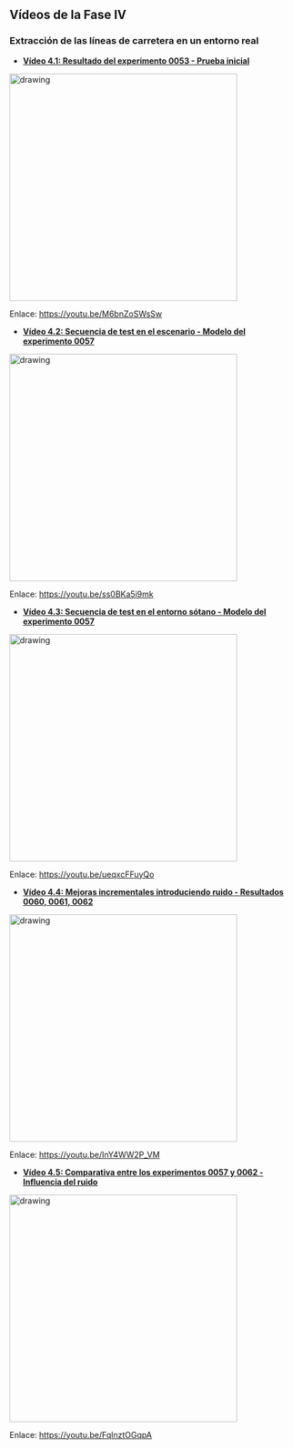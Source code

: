 ## Vídeos de la Fase IV
### Extracción de las líneas de carretera en un entorno real

- [**Vídeo 4.1: Resultado del experimento 0053 - Prueba inicial**][video1]

<a title="Vídeo 4.1: Resultado del experimento 0053 - Prueba inicial" href="https://youtu.be/M6bnZoSWsSw" target="_blank"><img src="https://i.imgur.com/EKyEHlI.png" alt="drawing" width="400"/></a>

Enlace: https://youtu.be/M6bnZoSWsSw

- [**Vídeo 4.2: Secuencia de test en el escenario - Modelo del experimento 0057**][video2]

<a title="Vídeo 4.2: Secuencia de test en el escenario - Modelo del experimento 0057" href="https://youtu.be/ss0BKa5i9mk" target="_blank"><img src="https://i.imgur.com/1TcrHP0.png" alt="drawing" width="400"/></a>

Enlace: https://youtu.be/ss0BKa5i9mk

- [**Vídeo 4.3:  Secuencia de test en el entorno sótano - Modelo del experimento 0057**][video3]

<a title="Vídeo 4.3:  Secuencia de test en el entorno sótano - Modelo del experimento 0057" href="https://youtu.be/ueqxcFFuyQo" target="_blank"><img src="https://i.imgur.com/u8GJLKU.png" alt="drawing" width="400"/></a>

Enlace: https://youtu.be/ueqxcFFuyQo

- [**Vídeo 4.4: Mejoras incrementales introduciendo ruido - Resultados 0060, 0061, 0062**][video4]

<a title="Vídeo 4.4: Mejoras incrementales introduciendo ruido - Resultados 0060, 0061, 0062" href="https://youtu.be/InY4WW2P_VM" target="_blank"><img src="https://i.imgur.com/5tPq0oD.png" alt="drawing" width="400"/></a>

Enlace: https://youtu.be/InY4WW2P_VM

- [**Vídeo 4.5: Comparativa entre los experimentos 0057 y 0062 - Influencia del ruido**][video5]

<a title="Vídeo 4.5: Comparativa entre los experimentos 0057 y 0062 - Influencia del ruido" href="https://youtu.be/FqlnztOGqpA" target="_blank"><img src="https://i.imgur.com/Z0bcXmR.png" alt="drawing" width="400"/></a>

Enlace: https://youtu.be/FqlnztOGqpA

[video1]: https://youtu.be/M6bnZoSWsSw
[video2]: https://youtu.be/ss0BKa5i9mk
[video3]: https://youtu.be/ueqxcFFuyQo
[video4]: https://youtu.be/InY4WW2P_VM
[video5]: https://youtu.be/FqlnztOGqpA